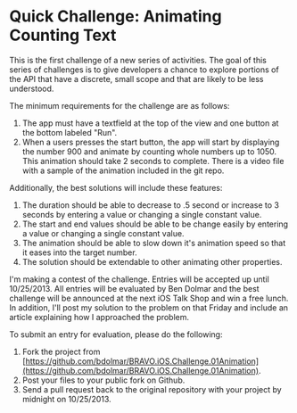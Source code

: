Quick Challenge: Animating Counting Text
========================================

This is the first challenge of a new series of activities. The goal of this series of challenges is to give developers a chance to explore portions of the API that have a discrete, small scope and that are likely to be less understood.

The minimum requirements for the challenge are as follows:

1. The app must have a textfield at the top of the view and one button at the bottom labeled "Run".
2. When a users presses the start button, the app will start by displaying the number 900 and animate by counting whole numbers up to 1050. This animation should take 2 seconds to complete. There is a video file with a sample of the animation included in the git repo.

Additionally, the best solutions will include these features:

1. The duration should be able to decrease to .5 second or increase to 3 seconds by entering a value or changing a single constant value.
2. The start and end values should be able to be change easily by entering a value or changing a single constant value.
3. The animation should be able to slow down it's animation speed so that it eases into the target number.
4. The solution should be extendable to other animating other properties.

I'm making a contest of the challenge. Entries will be accepted up until 10/25/2013. All entries will be evaluated by Ben Dolmar and the best challenge will be announced at the next iOS Talk Shop and win a free lunch. In addition, I'll post my solution to the problem on that Friday and include an article explaining how I approached the problem.

To submit an entry for evaluation, please do the following:

1. Fork the project from [https://github.com/bdolmar/BRAVO.iOS.Challenge.01Animation](https://github.com/bdolmar/BRAVO.iOS.Challenge.01Animation).
2. Post your files to your public fork on Github. 
3. Send a pull request back to the original repository with your project by midnight on 10/25/2013.